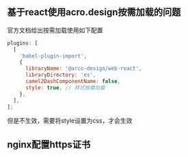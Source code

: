 
## 基于react使用acro.design按需加载的问题
官方文档给出按需加载使用如下配置
```js
plugins: [
  [
    'babel-plugin-import',
    {
      libraryName: '@arco-design/web-react',
      libraryDirectory: 'es',
      camel2DashComponentName: false,
      style: true, // 样式按需加载
    },
  ],
];
```
但是不生效，需要将style设置为css，才会生效

## nginx配置https证书
